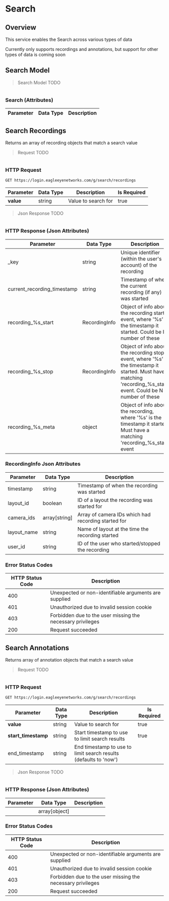 # Search

<!--===================================================================-->
## Overview
<!--===================================================================-->

This service enables the Search across various types of data

<aside class="success">Currently only supports recordings and annotations, but support for other types of data is coming soon</aside>

<!--===================================================================-->
## Search Model
<!--===================================================================-->

> Search Model TODO

```json
```

### Search (Attributes)

Parameter | Data Type | Description
--------- | --------- | -----------



<!--===================================================================-->
## Search Recordings
<!--===================================================================-->

Returns an array of recording objects that match a search value

> Request TODO

```shell
```

### HTTP Request

`GET https://login.eagleeyenetworks.com/g/search/recordings`

Parameter | Data Type | Description | Is Required
--------- | --------- | ----------- | -----------
**value** | string    | Value to search for | true

> Json Response TODO

```json
```

### HTTP Response (Json Attributes)

Parameter                   | Data Type     | Description
---------                   | ---------     | -----------
\_key                       | string        | Unique identifier (within the user's account) of the recording
current_recording_timestamp | string        | Timestamp of when the current recording (if any) was started
recording_%s_start          | RecordingInfo | Object of info about the recording start event, where '%s' is the timestamp it started. Could be N number of these
recording_%s_stop           | RecordingInfo | Object of info about the recording stop event, where '%s' is the timestamp it started. Must have a matching 'recording_%s_start' event. Could be N number of these
recording_%s_meta           | object        | Object of info about the recording, where '%s' is the timestamp it started. Must have a matching 'recording_%s_start' event

### RecordingInfo Json Attributes

Parameter   | Data Type     | Description
---------   | ---------     | -----------
timestamp   | string        | Timestamp of when the recording was started
layout_id   | boolean       | ID of a layout the recording was started for
camera_ids  | array[string] | Array of camera IDs which had recording started for
layout_name | string        | Name of layout at the time the recording started
user_id     | string        | ID of the user who started/stopped the recording

### Error Status Codes

HTTP Status Code | Description
---------------- | -----------
400 | Unexpected or non-identifiable arguments are supplied
401 | Unauthorized due to invalid session cookie
403 | Forbidden due to the user missing the necessary privileges
200 | Request succeeded

<!--===================================================================-->
## Search Annotations
<!--===================================================================-->

Returns array of annotation objects that match a search value

> Request TODO

```shell
```

### HTTP Request

`GET https://login.eagleeyenetworks.com/g/search/recordings`

Parameter           | Data Type | Description | Is Required
---------           | --------- | ----------- | -----------
**value**           | string    | Value to search for | true
**start_timestamp** | string    | Start timestamp to use to limit search results | true
end_timestamp       | string    | End timestamp to use to limit search results (defaults to 'now')

> Json Response TODO

```json
```

### HTTP Response (Json Attributes)

Parameter | Data Type     | Description
--------- | ---------     | -----------
<p hidden>???</p> | array[object] | <p hidden>???</p>



### Error Status Codes

HTTP Status Code | Description
---------------- | -----------
400 | Unexpected or non-identifiable arguments are supplied
401 | Unauthorized due to invalid session cookie
403 | Forbidden due to the user missing the necessary privileges
200 | Request succeeded
